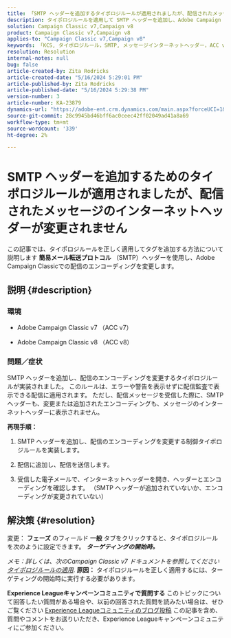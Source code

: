```yaml
---
title: 「SMTP ヘッダーを追加するタイポロジルールが適用されましたが、配信されたメッセージのインターネットヘッダーが変更されません」
description: タイポロジルールを適用して SMTP ヘッダーを追加し、Adobe Campaign Classicで配信のエンコーディングを変更する方法を説明します。
solution: Campaign Classic v7,Campaign v8
product: Campaign Classic v7,Campaign v8
applies-to: "Campaign Classic v7,Campaign v8"
keywords: 「KCS, タイポロジルール，SMTP, メッセージインターネットヘッダー，ACC v7, ACC v8, Adobe Campaign Classic v7, Adobe Campaign Classic v8, トラブルシューティング」
resolution: Resolution
internal-notes: null
bug: false
article-created-by: Zita Rodricks
article-created-date: "5/16/2024 5:29:01 PM"
article-published-by: Zita Rodricks
article-published-date: "5/16/2024 5:29:38 PM"
version-number: 3
article-number: KA-23879
dynamics-url: "https://adobe-ent.crm.dynamics.com/main.aspx?forceUCI=1&pagetype=entityrecord&etn=knowledgearticle&id=89e3efc2-a913-ef11-9f89-6045bd0298d4"
source-git-commit: 28c9945bd46bff6ac0ceec42ff02049ad41a8a69
workflow-type: tm+mt
source-wordcount: '339'
ht-degree: 2%

---
```


# SMTP ヘッダーを追加するためのタイポロジルールが適用されましたが、配信されたメッセージのインターネットヘッダーが変更されません


この記事では、タイポロジルールを正しく適用してタグを追加する方法について説明します <b>簡易メール転送プロトコル</b> （SMTP）ヘッダーを使用し、Adobe Campaign Classicでの配信のエンコーディングを変更します。

## 説明 {#description}


### <b>環境</b>

- Adobe Campaign Classic v7 （ACC v7）


- Adobe Campaign Classic v8 （ACC v8）




### <b>問題／症状</b>

SMTP ヘッダーを追加し、配信のエンコーディングを変更するタイポロジルールが実装されました。 このルールは、エラーや警告を表示せずに配信監査で表示できる配信に適用されます。 ただし、配信メッセージを受信した際に、SMTP ヘッダーも、変更または追加されたエンコーディングも、メッセージのインターネットヘッダーに表示されません。

<b>再現手順：</b>

1. SMTP ヘッダーを追加し、配信のエンコーディングを変更する制御タイポロジルールを実装します。


2. 配信に追加し、配信を送信します。


3. 受信した電子メールで、インターネットヘッダーを開き、ヘッダーとエンコーディングを確認します。 （SMTP ヘッダーが追加されていないか、エンコーディングが変更されていない）



## 解決策 {#resolution}


変更： <b>フェーズ</b> のフィールド <b>一般</b> タブをクリックすると、タイポロジルールを次のように設定できます。 <b>*ターゲティングの開始時。</b>*

*メモ：詳しくは、次のCampaign Classic v7 ドキュメントを参照してください [タイポロジルールの適用](https://experienceleague.adobe.com/docs/campaign-classic/using/orchestrating-campaigns/campaign-optimization/control-rules.html)*.
<b>原因：</b>
タイポロジルールを正しく適用するには、ターゲティングの開始時に実行する必要があります。


<b>Experience Leagueキャンペーンコミュニティで質問する</b>
このトピックについて回答したい質問がある場合や、以前の回答された質問を読みたい場合は、ぜひご覧ください [Experience Leagueコミュニティのブログ投稿](https://experienceleaguecommunities.adobe.com/t5/adobe-campaign-classic-blogs/introducing-top-kcs-articles-curated-for-your-troubleshooting/bc-p/672426#M132 "リンクをたどる") この記事を含め、質問やコメントをお送りいただき、Experience Leagueキャンペーンコミュニティにご参加ください。
